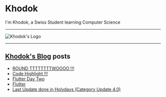 # Khodok

I'm Khodok, a Swiss Student learning Computer Science

---

[khodok's logo]: https://khodok.xyz/src/img/logos/RuthinkkTooBig.png "Khodok's Logo"

![Khodok's Logo]

---

## [Khodok's Blog] posts

<!-- BLOG-POST-LIST:START -->
- [ROUND TTTTTTTTWOOOO !!!](https://blog.khodok.xyz/post/wednesday-first-round-two/)
- [Code Highlight !!!](https://blog.khodok.xyz/post/code-highlight/)
- [Flutter Day Two](https://blog.khodok.xyz/post/flutter-day-two/)
- [Flutter](https://blog.khodok.xyz/post/flutter-day-one/)
- [Last Update done in Holydays (Category Update 4.0)](https://blog.khodok.xyz/post/last-update-done-in-holydays-category-update-40/)
<!-- BLOG-POST-LIST:END -->

[khodok's blog]: https://khoding.github.io/Khodirect/khoBlog "Khodok's Blog"
